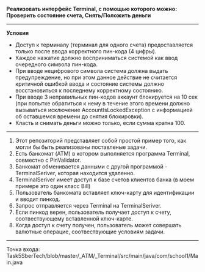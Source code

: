 **Реализовать интерфейс Terminal, с помощью которого можно: Проверить состояние счета, Снять/Положить деньги**

------------



**Условия**
- Доступ к терминалу (терминал для одного счета) предоставляется только после ввода корректного пин-кода (4 цифры). 
- Каждое нажатие должно восприниматься системой как ввод очередного символа пин-кода.
- При вводе нецифрового символа система должна выдать предупреждение, но при этом данное действие не считается критичной ошибкой ввода и состояние системы должно восстановиться к последнему корректному состоянию.
- При вводе 3 неправильных пин-кодов аккаунт блокируется на 10 сек (при попытке обратиться к нему в течение этого времени должно вызываться исключение AccountIsLockedException c информацией об оставшемся времени до снятия блокировки). 
- Класть и снимать деньги можно только, если сумма кратна 100.

------------

1. Этот репозиторий представляет собой простой пример того, как могли бы быть реализованы поставленые задачи.
2. Есть банкомат (ATM) в котором выполняется программа Terminal, совместно с PinValidator.
3. Банкомат обменивается данными с другой программой - TerminalSeriver, которая находится удаленно.
4. TerminalSeriver имеет доступ к базе счетов клиентов банка (в моем примере это один класс Bill)
5. Пользователь банкомата вставляет ключ-карту для идентификации и вводит пинкод. 
6. Запрос отправляется через Terminal на TerminalSeriver.
7. Если пинкод верен, пользователь получает доступ к счету, соотвествующему вставленной ключ-карте.
8. Когда доступ к счету получен, пользователь может совершать валютные операцие, соотвествующие условиям задачи.

------------

Точка входа: Task5SberTech/blob/master/_ATM/_Terminal/src/main/java/com/school1/Main.java



